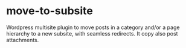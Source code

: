 move-to-subsite
===============

Wordpress multisite plugin to move posts in a category and/or a page hierarchy to a new subsite, with seamless redirects. It copy also post attachments.
